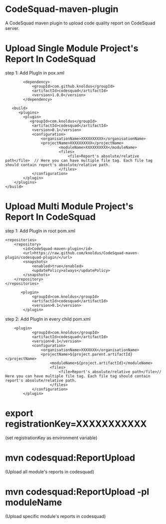 # CodeSquad-maven-plugin
A CodeSquad maven plugin to upload code quality report on CodeSquad server.

# Upload Single Module Project's Report In CodeSquad 

step 1: Add PlugIn in pox.xml
          
            <dependency>
                <groupId>com.github.knoldus</groupId>
                <artifactId>codesquad</artifactId>
                <version>1.0.0</version>
            </dependency>
     
       <build>
          <plugins>
            <plugin>
               <groupId>com.knoldus</groupId>
                <artifactId>codesquad</artifactId>
                <version>0.1</version>                             
                <configuration>
                    <organisationName>XXXXXXXXXX</organisationName>
                    <projectName>XXXXXXXXXX</projectName>
                            <moduleName>XXXXXXXXXX</moduleName>
                            <files>
                                <file>Report's absolute/relative path</file>  // Here you can have multiple file tag. Each file tag should contain report's absolute/relative path. 
                            </files>                 
                </configuration>
            </plugin>
        </plugins>
    </build>
    

# Upload Multi Module Project's Report In CodeSquad 

step 1: Add PlugIn in root pom.xml

    <repositories>
        <repository>
            <id>CodeSquad-maven-plugin</id>
            <url>https://raw.github.com/knoldus/CodeSquad-maven-plugin/codesquad-plugin/</url>
            <snapshots>
                <enabled>true</enabled>
                <updatePolicy>always</updatePolicy>
            </snapshots>
        </repository>
    </repositories>
         
           <plugin>
                <groupId>com.knoldus</groupId>
                <artifactId>codesquad</artifactId>
                <version>0.1</version>
            </plugin>
            
            
 step 2: Add PlugIn in every child pom.xml
 
        <plugin>
                <groupId>com.knoldus</groupId>
                <artifactId>codesquad</artifactId>
                <version>0.1</version>
                <configuration>
                    <organisationName>XXXXXXX</organisationName>
                    <projectName>${project.parent.artifactId}</projectName>
                        <moduleName>${project.artifactId}</moduleName>
                        <files>
                            <file>Report's absolute/relative path</file>// Here you can have multiple file tag. Each file tag should contain report's absolute/relative path. 
                        </files>
                </configuration>
            </plugin>


# export registrationKey=XXXXXXXXXXX
(set registrationKey as environment variable)
# mvn codesquad:ReportUpload
(Upload all module's reports in codesquad)
# mvn codesquad:ReportUpload -pl moduleName
(Upload specific module's reports in codesquad)
